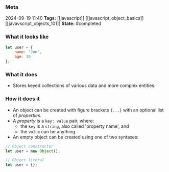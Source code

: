 ### Meta
2024-09-19 11:40
**Tags:** [[javascript]] [[javascript_object_basics]] [[javavscript_objects_101]]
**State:** #completed  

### What it looks like
```JavaScript title:app.js
let user = {
	name: 'Jon',
	age: 30
};
```

### What it does
- Stores keyed collections of various data and more complex entities.

### How it does it
- An object can be created with figure brackets `{...}` with an optional list of *properties*.
- A *property* is a `key: value` pair, where:
	- the `key` is a `string`, also called 'property name', and
	- the `value` can be anything.
- An empty object can be created using one of two syntaxes:

```JavaScript title:app.js
// Object constructor
let user = new Object();

// Object literal
let user = {};
```
